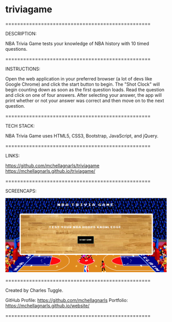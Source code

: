 # triviagame
=================================================

DESCRIPTION:

NBA Trivia Game tests your knowledge of NBA history with 10 timed questions. 

=================================================

INSTRUCTIONS:

Open the web application in your preferred browser (a lot of devs like Google Chrome) and click the start button to begin. The "Shot Clock" will begin counting down as soon as the first question loads. Read the question and click on one of four answers. After selecting your answer, the app will print whether or not your answer was correct and then move on to the next question. 

=================================================

TECH STACK:

NBA Trivia Game uses HTML5, CSS3, Bootstrap, JavaScript, and jQuery.

=================================================

LINKS:

https://github.com/mchellagnarls/triviagame
https://mchellagnarls.github.io/triviagame/

=================================================

SCREENCAPS:

![NBA TRIVIA GAME](nbatriviagame.png)

=================================================

Created by Charles Tuggle. 

GitHub Profile: https://github.com/mchellagnarls
Portfolio: https://mchellagnarls.github.io/website/

=================================================
